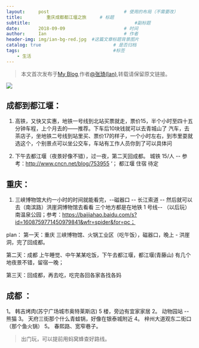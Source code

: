 ```yaml
---
layout:     post             				# 使用的布局（不需要改）
title:         重庆成都都江堰之旅     # 标题 
subtitle:    					  				#副标题
date:       2018-09-09  					# 时间
author:     Ian                  			# 作者
header-img: img/ian-bg-red.jpg	#这篇文章标题背景图片
catalog: true                        	# 是否归档
tags:                              		#标签
    - 生活
---
```


> 本文首次发布于[My Blog](http://uniquezhangqi.top),作者[@张琦(Ian)](http://uniquezhangqi.top/about/),转载请保留原文链接。



![](https://tva1.sinaimg.cn/large/007S8ZIlgy1gh15th3969j31400u04qq.jpg)

## 成都到都江堰：

1. 高铁，又快又实惠，地铁一号线到北站买票就走，票价15，半个小时至四十五分钟车程，上个月去的——推荐。下车后10块钱就可以去青城山了
汽车，去茶店子，坐地铁二号线到站里买、票价17的样子，一个小时左右，到市里耍就选这个，个别景点可以坐公交车，车站有工作人员你到了可以具体问

2.  下午去都江堰（夜景好像不错），过一夜，第二天回成都。   城铁 15/人  --  参考：http://www.cncn.net/blog/753955
‘； 都江堰 住宿 待定

## 重庆：
1. 三峡博物馆大约一小时的时间就能看完，--磁器口 -- 长江索道 --  然后就可以去（南滨路）洪崖洞博物馆去看看  三个地方都是在地铁 1 号线-- （以后玩）南温泉公园；参考：https://baijiahao.baidu.com/s?id=1608759771450979841&wfr=spider&for=pc；

plan：
第一天：重庆  三峡博物馆、火锅工业区（吃午饭），磁器口，晚上 	 - 洪崖洞，完了回成都。

第二天：成都 上午睡觉、中午某某吃饭，下午去都江堰，都江堰(青藤山) 有几个地夜景不错，留宿一晚；

第三天：回成都，再去吃，吃完各回各家各找各妈

## 成都 ：
1。 韩吉烤肉(苏宁广场城市奥特莱斯店) 5 楼，旁边有宜家家居
2。  动物园站 -- 熊猫
3。  天府三街那个什么青蛙锅，好像在银泰城附近
4。  梓州大道观东二街口（那个鱼火锅）
5。  春熙路、宽窄巷子。

> 出门玩，可以提前用蚂窝蜂查好路线。


